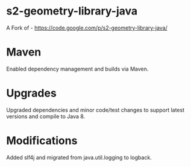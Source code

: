 s2-geometry-library-java
========================

A Fork of - https://code.google.com/p/s2-geometry-library-java/

Maven
=====
Enabled dependency management and builds via Maven. 

Upgrades
========
Upgraded dependencies and minor code/test changes to support latest versions and compile to Java 8. 

Modifications
=============
Added slf4j and migrated from java.util.logging to logback.
